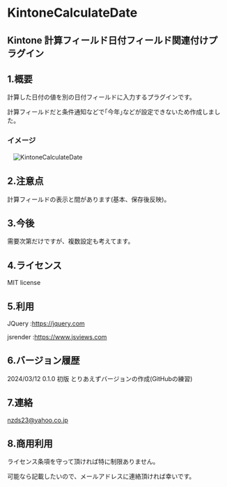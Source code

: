 # KintoneCalculateDate

## Kintone 計算フィールド日付フィールド関連付けプラグイン

## 1.概要

計算した日付の値を別の日付フィールドに入力するプラグインです。

計算フィールドだと条件通知などで｢今年｣などが設定できないため作成しました。

### イメージ

　![KintoneCalculateDate](https://github.com/noz-23/KintoneCalculateDate/assets/160399039/8eac855f-ce55-4527-9d9f-6943548895c4)

## 2.注意点

計算フィールドの表示と間があります(基本、保存後反映)。

## 3.今後

需要次第だけですが、複数設定も考えてます。

## 4.ライセンス

MIT license

## 5.利用

JQuery   :https://jquery.com

jsrender :https://www.jsviews.com


## 6.バージョン履歴

 2024/03/12 0.1.0 初版 とりあえずバージョンの作成(GitHubの練習)

## 7.連絡

nzds23@yahoo.co.jp

## 8.商用利用

ライセンス条項を守って頂ければ特に制限ありません。

可能なら記載したいので、メールアドレスに連絡頂ければ幸いです。


